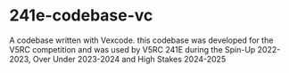 # 241e-codebase-vc
A codebase written with Vexcode. this codebase was developed for the V5RC competition and was used by V5RC 241E during the Spin-Up 2022-2023, Over Under 2023-2024 and High Stakes 2024-2025

